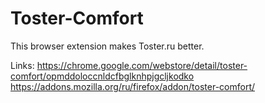 # Toster-Comfort
This browser extension makes Toster.ru better.

Links:
https://chrome.google.com/webstore/detail/toster-comfort/opmddoloccnldcfbglknhpjgcljkodko
https://addons.mozilla.org/ru/firefox/addon/toster-comfort/
